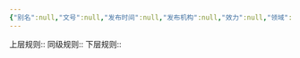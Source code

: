 ```yaml
---
{"‌‌‌‌别名":null,"‌‌‌‌文号":null,"‌‌‌‌‌‌‌‌发布时间":null,"发布机构":null,"效力":null,"领域":null,"dg-publish":true,"created":"2023-08-11T21:25","updated":"2023-09-08T18:59","permalink":"/a///20121024-627-2012/20121024-627-2012-2/","dgPassFrontmatter":true}
---
```


上层规则:: 
同级规则::
下层规则::